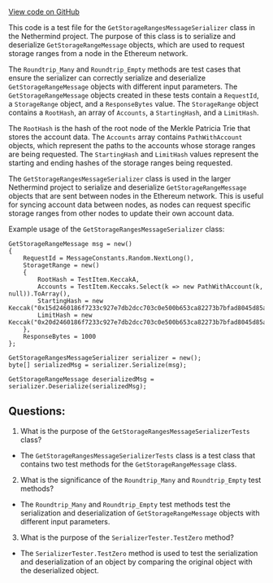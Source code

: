 [View code on GitHub](https://github.com/NethermindEth/nethermind/src/Nethermind/Nethermind.Network.Test/P2P/Subprotocols/Snap/Messages/GetStorageRangesMessageSerializerTests.cs)

This code is a test file for the `GetStorageRangesMessageSerializer` class in the Nethermind project. The purpose of this class is to serialize and deserialize `GetStorageRangeMessage` objects, which are used to request storage ranges from a node in the Ethereum network. 

The `Roundtrip_Many` and `Roundtrip_Empty` methods are test cases that ensure the serializer can correctly serialize and deserialize `GetStorageRangeMessage` objects with different input parameters. The `GetStorageRangeMessage` objects created in these tests contain a `RequestId`, a `StorageRange` object, and a `ResponseBytes` value. The `StorageRange` object contains a `RootHash`, an array of `Accounts`, a `StartingHash`, and a `LimitHash`. 

The `RootHash` is the hash of the root node of the Merkle Patricia Trie that stores the account data. The `Accounts` array contains `PathWithAccount` objects, which represent the paths to the accounts whose storage ranges are being requested. The `StartingHash` and `LimitHash` values represent the starting and ending hashes of the storage ranges being requested. 

The `GetStorageRangesMessageSerializer` class is used in the larger Nethermind project to serialize and deserialize `GetStorageRangeMessage` objects that are sent between nodes in the Ethereum network. This is useful for syncing account data between nodes, as nodes can request specific storage ranges from other nodes to update their own account data. 

Example usage of the `GetStorageRangesMessageSerializer` class:

```
GetStorageRangeMessage msg = new()
{
    RequestId = MessageConstants.Random.NextLong(),
    StoragetRange = new()
    {
        RootHash = TestItem.KeccakA,
        Accounts = TestItem.Keccaks.Select(k => new PathWithAccount(k, null)).ToArray(),
        StartingHash = new Keccak("0x15d2460186f7233c927e7db2dcc703c0e500b653ca82273b7bfad8045d85a470"),
        LimitHash = new Keccak("0x20d2460186f7233c927e7db2dcc703c0e500b653ca82273b7bfad8045d85a470")
    },
    ResponseBytes = 1000
};

GetStorageRangesMessageSerializer serializer = new();
byte[] serializedMsg = serializer.Serialize(msg);

GetStorageRangeMessage deserializedMsg = serializer.Deserialize(serializedMsg);
```
## Questions: 
 1. What is the purpose of the `GetStorageRangesMessageSerializerTests` class?
- The `GetStorageRangesMessageSerializerTests` class is a test class that contains two test methods for the `GetStorageRangeMessage` class.

2. What is the significance of the `Roundtrip_Many` and `Roundtrip_Empty` test methods?
- The `Roundtrip_Many` and `Roundtrip_Empty` test methods test the serialization and deserialization of `GetStorageRangeMessage` objects with different input parameters.

3. What is the purpose of the `SerializerTester.TestZero` method?
- The `SerializerTester.TestZero` method is used to test the serialization and deserialization of an object by comparing the original object with the deserialized object.